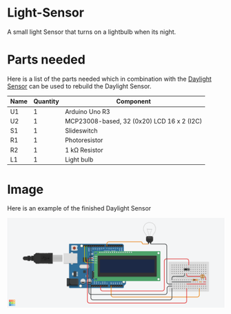 # Light-Sensor
A small light Sensor that turns on a lightbulb when its night.

# Parts needed
Here is a list of the parts needed which in combination with the [Daylight Sensor](resources/Daylight_Sensor.pdf) can be used to rebuild the Daylight Sensor.

|Name|Quantity|Component                                 |
|----|--------|------------------------------------------|
|U1  |1       | Arduino Uno R3                           |
|U2  |1       |MCP23008-based, 32 (0x20) LCD 16 x 2 (I2C)|
|S1  |1       | Slideswitch                              |
|R1  |1       | Photoresistor                            |
|R2  |1       |1 kΩ Resistor                             |
|L1  |1       | Light bulb                               |

# Image
Here is an example of the finished Daylight Sensor

![Finished Dayliht Sensor](resources/Circuit.png)
